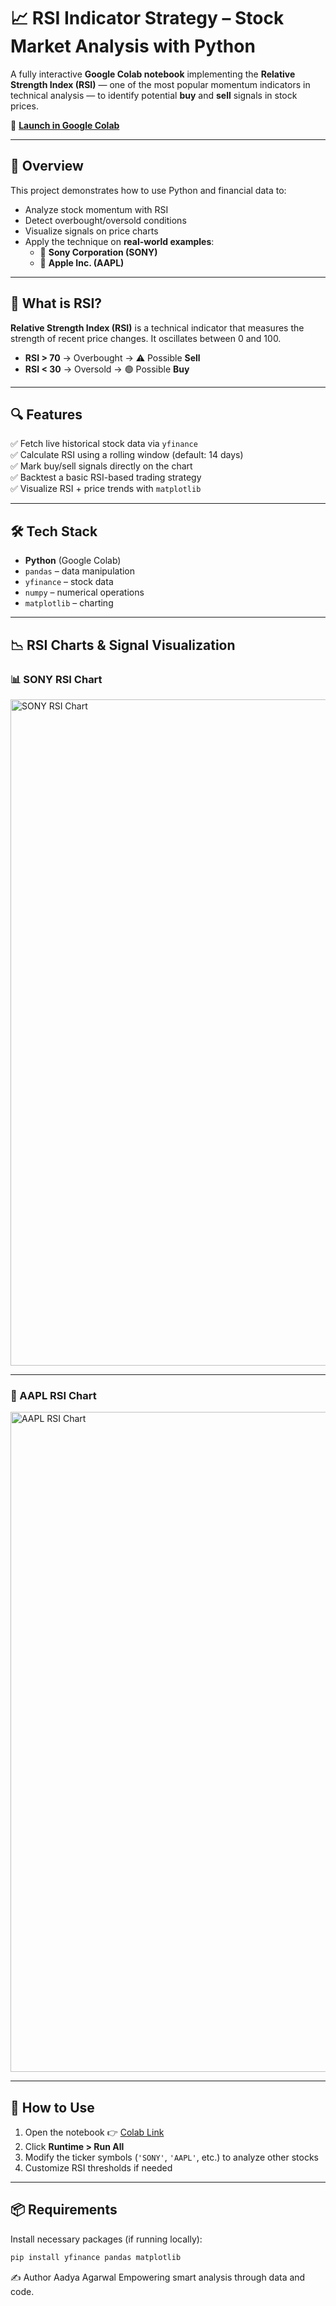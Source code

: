# 📈 RSI Indicator Strategy – Stock Market Analysis with Python

A fully interactive **Google Colab notebook** implementing the **Relative Strength Index (RSI)** — one of the most popular momentum indicators in technical analysis — to identify potential **buy** and **sell** signals in stock prices.

🔗 **[Launch in Google Colab](https://colab.research.google.com/drive/1POsmL_2WxEuhu_6-PlEkRJjLC_c-ySeF#scrollTo=lmC5brMEUFO2)**

---

## 📌 Overview

This project demonstrates how to use Python and financial data to:

- Analyze stock momentum with RSI
- Detect overbought/oversold conditions
- Visualize signals on price charts
- Apply the technique on **real-world examples**:  
  - 🏢 **Sony Corporation (SONY)**
  - 🍏 **Apple Inc. (AAPL)**

---

## 🧠 What is RSI?

**Relative Strength Index (RSI)** is a technical indicator that measures the strength of recent price changes. It oscillates between 0 and 100.

- **RSI > 70** → Overbought → ⚠️ Possible **Sell**
- **RSI < 30** → Oversold → 🟢 Possible **Buy**

---

## 🔍 Features

✅ Fetch live historical stock data via `yfinance`  
✅ Calculate RSI using a rolling window (default: 14 days)  
✅ Mark buy/sell signals directly on the chart  
✅ Backtest a basic RSI-based trading strategy  
✅ Visualize RSI + price trends with `matplotlib`  

---

## 🛠️ Tech Stack

- **Python** (Google Colab)
- `pandas` – data manipulation  
- `yfinance` – stock data  
- `numpy` – numerical operations  
- `matplotlib` – charting

---

## 📉 RSI Charts & Signal Visualization

### 📊 SONY RSI Chart
<img width="1896" height="1066" alt="SONY RSI Chart" src="https://github.com/user-attachments/assets/af3b0ec3-e32c-460b-a5c8-620fd00fd9c8" />

---

### 🍏 AAPL RSI Chart
<img width="1840" height="1056" alt="AAPL RSI Chart" src="https://github.com/user-attachments/assets/a9f79a83-6c72-4e04-a69e-987c63468089" />

---

## 🚀 How to Use

1. Open the notebook 👉 [Colab Link](https://colab.research.google.com/drive/1POsmL_2WxEuhu_6-PlEkRJjLC_c-ySeF#scrollTo=lmC5brMEUFO2)
2. Click **Runtime > Run All**
3. Modify the ticker symbols (`'SONY'`, `'AAPL'`, etc.) to analyze other stocks
4. Customize RSI thresholds if needed

---

## 📦 Requirements

Install necessary packages (if running locally):

```bash
pip install yfinance pandas matplotlib
```

✍️ Author
Aadya Agarwal
Empowering smart analysis through data and code.
